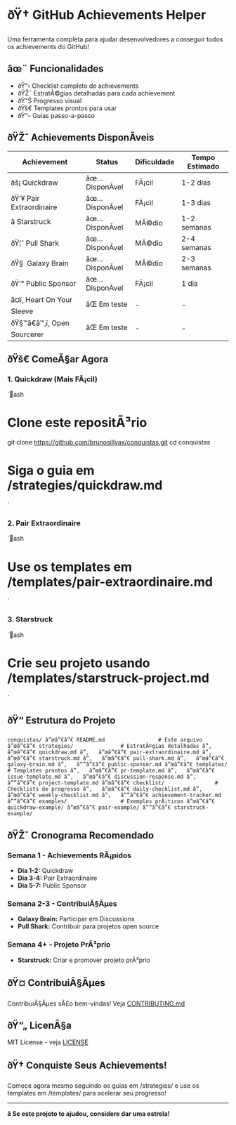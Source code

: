 ﻿# ðŸ† GitHub Achievements Helper

Uma ferramenta completa para ajudar desenvolvedores a conseguir todos os achievements do GitHub!

## âœ¨ Funcionalidades

- ðŸ“‹ Checklist completo de achievements
- ðŸŽ¯ EstratÃ©gias detalhadas para cada achievement
- ðŸ“Š Progresso visual
- ðŸš€ Templates prontos para usar
- ðŸ“– Guias passo-a-passo

## ðŸŽ¯ Achievements DisponÃ­veis

| Achievement | Status | Dificuldade | Tempo Estimado |
|-------------|--------|-------------|----------------|
| âš¡ Quickdraw | âœ… DisponÃ­vel | FÃ¡cil | 1-2 dias |
| ðŸ‘¥ Pair Extraordinaire | âœ… DisponÃ­vel | FÃ¡cil | 1-3 dias |
| â­ Starstruck | âœ… DisponÃ­vel | MÃ©dio | 1-2 semanas |
| ðŸ¦ˆ Pull Shark | âœ… DisponÃ­vel | MÃ©dio | 2-4 semanas |
| ðŸ§  Galaxy Brain | âœ… DisponÃ­vel | MÃ©dio | 2-3 semanas |
| ðŸ’° Public Sponsor | âœ… DisponÃ­vel | FÃ¡cil | 1 dia |
| â¤ï¸ Heart On Your Sleeve | âŒ Em teste | - | - |
| ðŸ§™â€â™‚ï¸ Open Sourcerer | âŒ Em teste | - | - |

## ðŸš€ ComeÃ§ar Agora

### 1. **Quickdraw** (Mais FÃ¡cil)
`ash
# Clone este repositÃ³rio
git clone https://github.com/brunosillvax/conquistas.git
cd conquistas

# Siga o guia em /strategies/quickdraw.md
`

### 2. **Pair Extraordinaire**
`ash
# Use os templates em /templates/pair-extraordinaire.md
`

### 3. **Starstruck**
`ash
# Crie seu projeto usando /templates/starstruck-project.md
`

## ðŸ“ Estrutura do Projeto

`
conquistas/
â”œâ”€â”€ README.md                 # Este arquivo
â”œâ”€â”€ strategies/               # EstratÃ©gias detalhadas
â”‚   â”œâ”€â”€ quickdraw.md
â”‚   â”œâ”€â”€ pair-extraordinaire.md
â”‚   â”œâ”€â”€ starstruck.md
â”‚   â”œâ”€â”€ pull-shark.md
â”‚   â”œâ”€â”€ galaxy-brain.md
â”‚   â””â”€â”€ public-sponsor.md
â”œâ”€â”€ templates/                # Templates prontos
â”‚   â”œâ”€â”€ pr-template.md
â”‚   â”œâ”€â”€ issue-template.md
â”‚   â”œâ”€â”€ discussion-response.md
â”‚   â””â”€â”€ project-template.md
â”œâ”€â”€ checklist/                # Checklists de progresso
â”‚   â”œâ”€â”€ daily-checklist.md
â”‚   â”œâ”€â”€ weekly-checklist.md
â”‚   â””â”€â”€ achievement-tracker.md
â””â”€â”€ examples/                 # Exemplos prÃ¡ticos
    â”œâ”€â”€ quickdraw-example/
    â”œâ”€â”€ pair-example/
    â””â”€â”€ starstruck-example/
`

## ðŸŽ¯ Cronograma Recomendado

### **Semana 1 - Achievements RÃ¡pidos**
- **Dia 1-2:** Quickdraw
- **Dia 3-4:** Pair Extraordinaire  
- **Dia 5-7:** Public Sponsor

### **Semana 2-3 - ContribuiÃ§Ãµes**
- **Galaxy Brain:** Participar em Discussions
- **Pull Shark:** Contribuir para projetos open source

### **Semana 4+ - Projeto PrÃ³prio**
- **Starstruck:** Criar e promover projeto prÃ³prio

## ðŸ¤ ContribuiÃ§Ãµes

ContribuiÃ§Ãµes sÃ£o bem-vindas! Veja [CONTRIBUTING.md](CONTRIBUTING.md)

## ðŸ“„ LicenÃ§a

MIT License - veja [LICENSE](LICENSE)

## ðŸ† Conquiste Seus Achievements!

Comece agora mesmo seguindo os guias em /strategies/ e use os templates em /templates/ para acelerar seu progresso!

---

**â­ Se este projeto te ajudou, considere dar uma estrela!**
